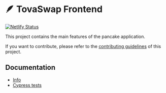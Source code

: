 # 🪶 TovaSwap Frontend

[![Netlify Status](https://api.netlify.com/api/v1/badges/b000085d-11b1-4819-9c96-975b55af88fb/deploy-status)](https://app.netlify.com/sites/tovaswap/deploys)

This project contains the main features of the pancake application.

If you want to contribute, please refer to the [contributing guidelines](./CONTRIBUTING.md) of this project.

## Documentation

- [Info](doc/Info.md)
- [Cypress tests](doc/Cypress.md)

